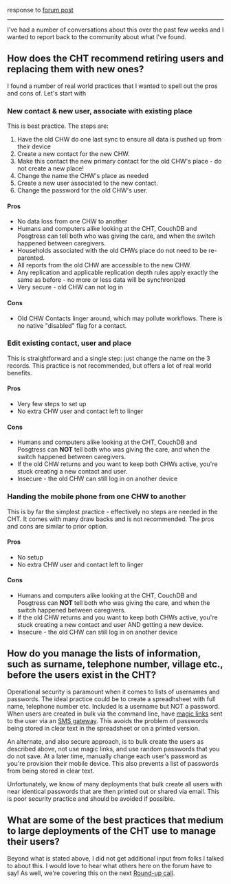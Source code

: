 response to [forum post](https://forum.communityhealthtoolkit.org/t/best-practices-for-user-management-at-scale/1668)

--------

I've had a number of conversations about this over the past few weeks and I wanted to report back to the community about what I've found.  

## How does the CHT recommend retiring users and replacing them with new ones?

I found a number of real world practices that I wanted to spell out the pros and cons of. Let's start with

### New contact & new user, associate with existing place

This is best practice.  The steps are:

1. Have the old CHW do one last sync to ensure all data is pushed up from their device
1. Create a new contact for the new CHW.
1. Make this contact the new primary contact for the old CHW's place - do not create a new place!
1. Change the name the CHW's place as needed
1. Create a new user  associated to the new contact.
1. Change the password for the old CHW's user.

#### Pros
* No data loss from one CHW to another
* Humans and computers alike looking at the CHT, CouchDB and Posgtress can tell both who was giving the care, and when the switch happened between caregivers.
* Households associated with the old CHWs place do not need to be re-parented.
* All reports from the old CHW are accessible to the new CHW.
* Any replication and applicable replication depth rules apply exactly the same as before - no more or less data will be synchronized
* Very secure - old CHW can not log in

#### Cons
* Old CHW Contacts linger around, which may pollute workflows. There is no native "disabled" flag for a contact.


### Edit existing contact,  user and  place

This is straightforward and a single step: just change the name on the 3 records.  This practice is not recommended, but offers a lot of real world benefits.

#### Pros
* Very few steps to set up
* No extra CHW user and contact left to linger

#### Cons
* Humans and computers alike looking at the CHT, CouchDB and Posgtress can **NOT** tell both who was giving the care, and when the switch happened between caregivers.
* If the old CHW returns and you want to keep both CHWs active, you're stuck creating a new contact and user.
* Insecure - the old CHW can still log in on another device

### Handing the mobile phone from one CHW to another

This is by far the simplest practice - effectively no steps are needed in the CHT.  It comes with many draw backs and is not recommended. The pros and cons are similar to prior option.

#### Pros
* No setup
* No extra CHW user and contact left to linger

#### Cons
* Humans and computers alike looking at the CHT, CouchDB and Posgtress can **NOT** tell both who was giving the care, and when the switch happened between caregivers.
* If the old CHW returns and you want to keep both CHWs active, you're stuck creating a new contact and user AND getting a new device.
* Insecure - the old CHW can still log in on another device


## How do you manage the lists of information, such as surname, telephone number, village etc., before the users exist in the CHT?

Operational security is paramount when it comes to lists of usernames and passwords. The ideal practice could be to create a spreadhsheet with full name, telephone number etc.  Included is a username but NOT a password. When users are created in bulk via the command line, have [magic links](https://docs.communityhealthtoolkit.org/apps/concepts/access/#magic-links-for-logging-in) sent to the user via an [SMS gateway](https://docs.communityhealthtoolkit.org/apps/guides/messaging/gateways/). This avoids the problem of passwords being stored in clear text in the spreadsheet or on a printed version.

An alternate, and also secure approach, is to bulk create the users as described above, not use magic links, and use random passwords that you do not save. At a later time, manually change each user's password as you're provision their mobile device.  This also prevents a list of passwords from being stored in clear text.

Unfortunately, we know of many deployments that bulk create all users with near identical passwords that are then printed out or shared via email.  This is poor security practice and should be avoided if possible.

## What are some of the best practices that medium to large deployments of the CHT use to manage their users?

Beyond what is stated above, I did not get additional input from folks I talked to about this. I would love to hear what others here on the forum have to say! As well, we're covering this on the next [Round-up call](https://forum.communityhealthtoolkit.org/t/cht-round-up-call-thursday-february-24-2022/1722).
